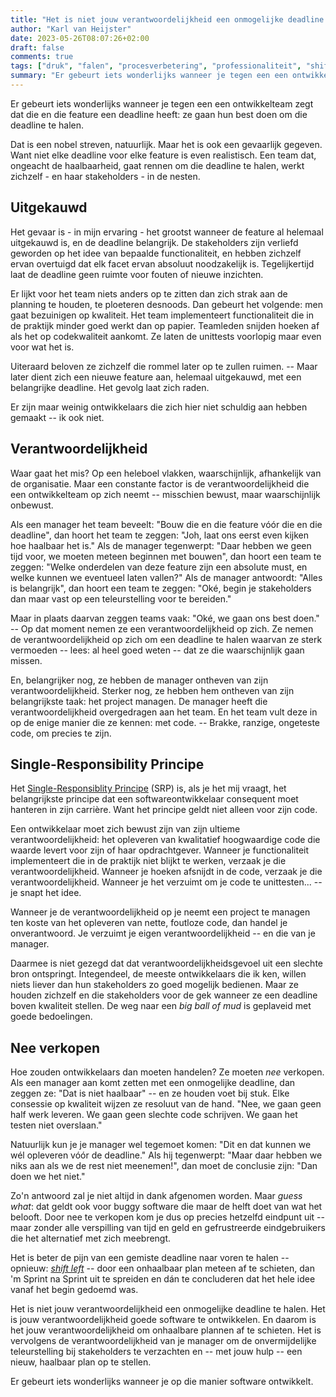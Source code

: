 ```yaml
---
title: "Het is niet jouw verantwoordelijkheid een onmogelijke deadline te halen"
author: "Karl van Heijster"
date: 2023-05-26T08:07:26+02:00
draft: false
comments: true
tags: ["druk", "falen", "procesverbetering", "professionaliteit", "shift left", "verantwoordelijkheid"]
summary: "Er gebeurt iets wonderlijks wanneer je tegen een een ontwikkelteam zegt dat die en die feature een deadline heeft: ze gaan hun best doen om die deadline te halen. Dat is een nobel streven, natuurlijk. Maar het is ook een gevaarlijk gegeven. Want niet elke deadline voor elke feature is even realistisch. Een team dat, ongeacht de haalbaarheid, gaat rennen om die deadline te halen, werkt zichzelf - en haar stakeholders - in de nesten."
---
```


Er gebeurt iets wonderlijks wanneer je tegen een een ontwikkelteam zegt dat die en die feature een deadline heeft: ze gaan hun best doen om die deadline te halen.


Dat is een nobel streven, natuurlijk. Maar het is ook een gevaarlijk gegeven. Want niet elke deadline voor elke feature is even realistisch. Een team dat, ongeacht de haalbaarheid, gaat rennen om die deadline te halen, werkt zichzelf - en haar stakeholders - in de nesten.


## Uitgekauwd


Het gevaar is - in mijn ervaring - het grootst wanneer de feature al helemaal uitgekauwd is, en de deadline belangrijk. De stakeholders zijn verliefd geworden op het idee van bepaalde functionaliteit, en hebben zichzelf ervan overtuigd dat elk facet ervan absoluut noodzakelijk is. Tegelijkertijd laat de deadline geen ruimte voor fouten of nieuwe inzichten.


Er lijkt voor het team niets anders op te zitten dan zich strak aan de planning te houden, te ploeteren desnoods. Dan gebeurt het volgende: men gaat bezuinigen op kwaliteit. Het team implementeert functionaliteit die in de praktijk minder goed werkt dan op papier. Teamleden snijden hoeken af als het op codekwaliteit aankomt. Ze laten de unittests voorlopig maar even voor wat het is. 


Uiteraard beloven ze zichzelf die rommel later op te zullen ruimen. -- Maar later dient zich een nieuwe feature aan, helemaal uitgekauwd, met een belangrijke deadline. Het gevolg laat zich raden.


Er zijn maar weinig ontwikkelaars die zich hier niet schuldig aan hebben gemaakt -- ik ook niet.


## Verantwoordelijkheid


Waar gaat het mis? Op een heleboel vlakken, waarschijnlijk, afhankelijk van de organisatie. Maar een constante factor is de verantwoordelijkheid die een ontwikkelteam op zich neemt -- misschien bewust, maar waarschijnlijk onbewust.


Als een manager het team beveelt: "Bouw die en die feature vóór die en die deadline", dan hoort het team te zeggen: "Joh, laat ons eerst even kijken hoe haalbaar het is." Als de manager tegenwerpt: "Daar hebben we geen tijd voor, we moeten meteen beginnen met bouwen", dan hoort een team te zeggen: "Welke onderdelen van deze feature zijn een absolute must, en welke kunnen we eventueel laten vallen?" Als de manager antwoordt: "Alles is belangrijk", dan hoort een team te zeggen: "Oké, begin je stakeholders dan maar vast op een teleurstelling voor te bereiden."


Maar in plaats daarvan zeggen teams vaak: "Oké, we gaan ons best doen." -- Op dat moment nemen ze een verantwoordelijkheid op zich. Ze nemen de verantwoordelijkheid op zich om een deadline te halen waarvan ze sterk vermoeden -- lees: al heel goed weten -- dat ze die waarschijnlijk gaan missen. 


En, belangrijker nog, ze hebben de manager ontheven van zijn verantwoordelijkheid. Sterker nog, ze hebben hem ontheven van zijn belangrijkste taak: het project managen. De manager heeft die verantwoordelijkheid overgedragen aan het team. En het team vult deze in op de enige manier die ze kennen: met code. -- Brakke, ranzige, ongeteste code, om precies te zijn.


## Single-Responsibility Principe


Het [Single-Responsiblity Principe](/tags/single-responsibility-principe/ "Blogs met de tag 'Single-Responsibility Principe'") (SRP) is, als je het mij vraagt, het belangrijkste principe dat een softwareontwikkelaar consequent moet hanteren in zijn carrière. Want het principe geldt niet alleen voor zijn code.


Een ontwikkelaar moet zich bewust zijn van zijn ultieme verantwoordelijkheid: het opleveren van kwalitatief hoogwaardige code die waarde levert voor zijn of haar opdrachtgever. Wanneer je functionaliteit implementeert die in de praktijk niet blijkt te werken, verzaak je die verantwoordelijkheid. Wanneer je hoeken afsnijdt in de code, verzaak je die verantwoordelijkheid. Wanneer je het verzuimt om je code te unittesten... -- je snapt het idee.


Wanneer je de verantwoordelijkheid op je neemt een project te managen ten koste van het opleveren van nette, foutloze code, dan handel je onverantwoord. Je verzuimt je eigen verantwoordelijkheid -- en die van je manager.


Daarmee is niet gezegd dat dat verantwoordelijkheidsgevoel uit een slechte bron ontspringt. Integendeel, de meeste ontwikkelaars die ik ken, willen niets liever dan hun stakeholders zo goed mogelijk bedienen. Maar ze houden zichzelf en die stakeholders voor de gek wanneer ze een deadline boven kwaliteit stellen. De weg naar een *big ball of mud* is geplaveid met goede bedoelingen.


## Nee verkopen


Hoe zouden ontwikkelaars dan moeten handelen? Ze moeten *nee* verkopen. Als een manager aan komt zetten met een onmogelijke deadline, dan zeggen ze: "Dat is niet haalbaar" -- en ze houden voet bij stuk. Elke consessie op kwaliteit wijzen ze resoluut van de hand. "Nee, we gaan geen half werk leveren. We gaan geen slechte code schrijven. We gaan het testen niet overslaan."


Natuurlijk kun je je manager wel tegemoet komen: "Dit en dat kunnen we wél opleveren vóór de deadline." Als hij tegenwerpt: "Maar daar hebben we niks aan als we de rest niet meenemen!", dan moet de conclusie zijn: "Dan doen we het niet."


Zo'n antwoord zal je niet altijd in dank afgenomen worden. Maar *guess what*: dat geldt ook voor buggy software die maar de helft doet van wat het belooft. Door nee te verkopen kom je dus op precies hetzelfd eindpunt uit -- maar zonder alle verspilling van tijd en geld en gefrustreerde eindgebruikers die het alternatief met zich meebrengt. 


Het is beter de pijn van een gemiste deadline naar voren te halen -- opnieuw: [*shift left*](/tags/shift-left/ "Blogs met de tag 'shift left'") -- door een onhaalbaar plan meteen af te schieten, dan 'm Sprint na Sprint uit te spreiden en dán te concluderen dat het hele idee vanaf het begin gedoemd was.


Het is niet jouw verantwoordelijkheid een onmogelijke deadline te halen. Het is jouw verantwoordelijkheid goede software te ontwikkelen. En daarom is het jouw verantwoordelijkheid om onhaalbare plannen af te schieten. Het is vervolgens de verantwoordelijkheid van je manager om de onvermijdelijke teleurstelling bij stakeholders te verzachten en -- met jouw hulp -- een nieuw, haalbaar plan op te stellen. 


Er gebeurt iets wonderlijks wanneer je op die manier software ontwikkelt.
